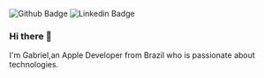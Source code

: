 ![Github Badge](https://img.shields.io/badge/-Github-000?style=flat-square&logo=Github&logoColor=white&link=https://github.com/GabrielZambelli)
![Linkedin Badge](https://img.shields.io/badge/-LinkedIn-blue?style=flat-square&logo=Linkedin&logoColor=white&link=https://www.linkedin.com/in/gabriel-augusto-zambelli/)


### Hi there 👋

I'm Gabriel,an Apple Developer from Brazil who is passionate about technologies.


